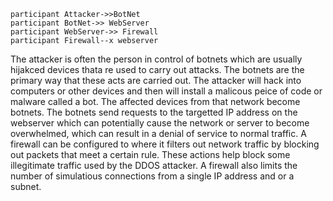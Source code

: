 ```mermaid
participant Attacker->>BotNet
participant BotNet->> WebServer
participant WebServer->> Firewall
participant Firewall--x webserver
```
The attacker is often the person in control of botnets which are usually hijakced devices thata re used to carry out attacks. 
The botnets are the primary way that these acts are carried out. The attacker will hack into computers or other  devices and then will install a malicous peice of code or malware called a bot. The affected devices from that network become botnets. 
The botnets send requests to the targetted IP address on the webserver which can potentially cause the network or server to become overwhelmed, which can result in a denial of service to normal traffic. 
A firewall can be configured to where it filters out network traffic by blocking out packets that meet a certain rule. These actions help block some illegitimate traffic used by the DDOS attacker. A firewall also limits the number of simulatious connections
from a single IP address and or a subnet. 

